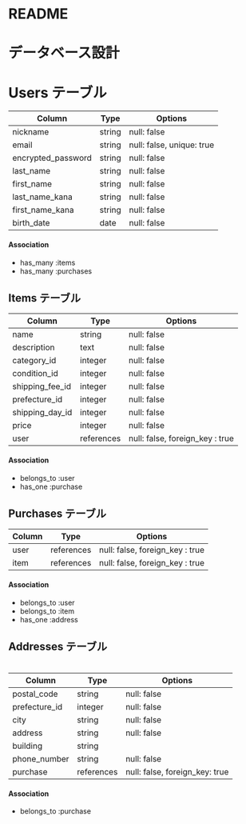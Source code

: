 # README
# データベース設計

# Users テーブル

| Column             | Type      | Options                   |
|--------------------|-----------|---------------------------|
| nickname           | string    | null: false               |
| email              | string    | null: false, unique: true |
| encrypted_password | string    | null: false               |
| last_name          | string    | null: false               |
| first_name         | string    | null: false               |
| last_name_kana     | string    | null: false               |
| first_name_kana    | string    | null: false               |
| birth_date         | date      | null: false               |

#### Association
- has_many :items
- has_many :purchases


## Items テーブル

| Column          | Type      | Options                          |
|-----------------|-----------|----------------------------------|
| name            | string    | null: false                      |
| description     | text      | null: false                      |
| category_id     | integer   | null: false                      |
| condition_id    | integer   | null: false                      |
| shipping_fee_id | integer   | null: false                      |
| prefecture_id   | integer   | null: false                      |
| shipping_day_id | integer   | null: false                      |
| price           | integer   | null: false                      |
| user            | references| null: false, foreign_key : true  |

#### Association
- belongs_to :user
- has_one :purchase


## Purchases テーブル

| Column      | Type      | Options                         |
|-------------|-----------|---------------------------------|
| user        | references| null: false, foreign_key : true |
| item        | references| null: false, foreign_key : true |


#### Association
- belongs_to :user
- belongs_to :item
- has_one :address


## Addresses テーブル
#
| Column        | Type      | Options                        |
|---------------|-----------|--------------------------------|
| postal_code   | string    | null: false                    |
| prefecture_id | integer   | null: false                    |
| city          | string    | null: false                    |
| address       | string    | null: false                    |
| building      | string    |                                |
| phone_number  | string    | null: false                    |
| purchase      | references| null: false, foreign_key: true |

#### Association
- belongs_to :purchase